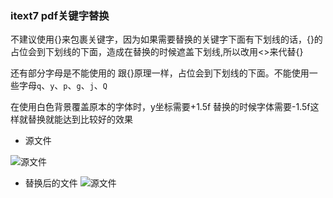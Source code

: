 ### itext7 pdf关键字替换

不建议使用{}来包裹关键字，因为如果需要替换的关键字下面有下划线的话，{}的占位会到下划线的下面，造成在替换的时候遮盖下划线,所以改用<>来代替{}

还有部分字母是不能使用的 跟{}原理一样，占位会到下划线的下面。不能使用一些字母`q`、`y`、`p`、`g`、`j`、`Q`

在使用白色背景覆盖原本的字体时，y坐标需要+1.5f 替换的时候字体需要-1.5f这样就替换就能达到比较好的效果



- 源文件

![源文件](./data/1.png)


- 替换后的文件
![源文件](https://github.com/niezhiliang/itext-pdf-replace/blob/master/data/2.png)
